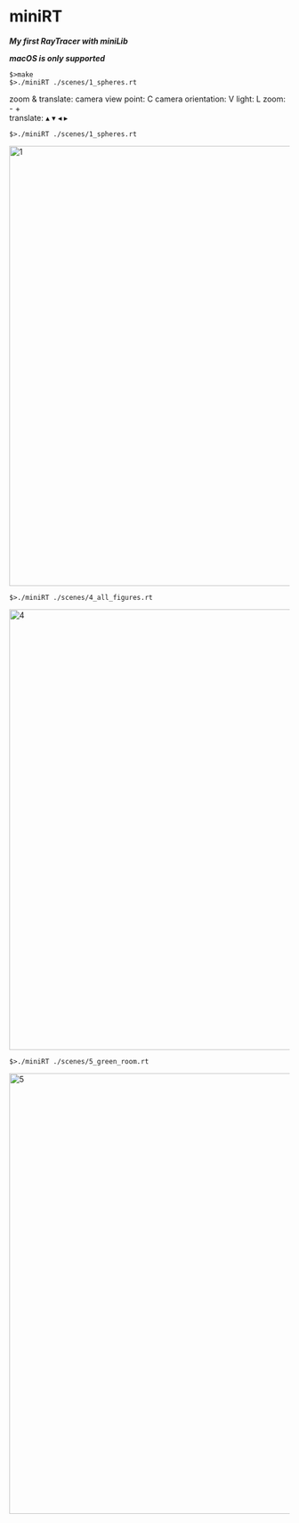 # miniRT
***My first RayTracer with miniLib***

***macOS is only supported***

```
$>make
$>./miniRT ./scenes/1_spheres.rt
```
zoom & translate:
  camera view point:  C
  camera orientation: V
  light:              L
zoom: - +  
translate: ▴ ▾ ◂ ▸  

```
$>./miniRT ./scenes/1_spheres.rt
```
<img width="791" alt="1" src="https://user-images.githubusercontent.com/89840597/166673586-8d464bd0-b61a-4567-9423-bed48879ad7f.png">

```
$>./miniRT ./scenes/4_all_figures.rt
```
<img width="792" alt="4" src="https://user-images.githubusercontent.com/89840597/166673755-6ba225f3-0e25-4d1a-a4d0-f3d6392e3132.png">

```
$>./miniRT ./scenes/5_green_room.rt
```
<img width="792" alt="5" src="https://user-images.githubusercontent.com/89840597/166673690-fd9c22dd-5bc9-4cb9-b084-68470ade9efc.png">
